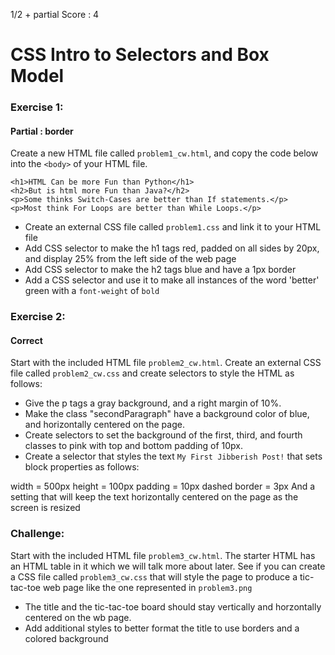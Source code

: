 1/2 + partial Score : 4
# CSS Intro to Selectors and Box Model

### Exercise 1:
#### Partial : border 
Create a new HTML file called ```problem1_cw.html```, and copy the code below into the ```<body>``` of your HTML file. 
```
<h1>HTML Can be more Fun than Python</h1>
<h2>But is html more Fun than Java?</h2>
<p>Some thinks Switch-Cases are better than If statements.</p>
<p>Most think For Loops are better than While Loops.</p>
```
* Create an external CSS file called ```problem1.css``` and link it to your HTML file
* Add CSS selector to make the h1 tags red, padded on all sides by 20px, and display 25% from the left side of the web page
* Add CSS selector to make the h2 tags blue and have a 1px border
* Add a CSS selector and use it to make all instances of the word 'better' green with a ```font-weight``` of ```bold```


### Exercise 2:
#### Correct
Start with the included HTML file ```problem2_cw.html```. Create an external CSS file called ```problem2_cw.css``` 
and create selectors to style the HTML as follows:

* Give the p tags a gray background, and a right margin of 10%. 
* Make the class "secondParagraph" have a background color of blue, and horizontally centered on the page.
* Create selectors to set the background of the first, third, and fourth classes to pink with top and bottom padding of 10px.
* Create a selector that styles the text ```My First Jibberish Post!``` that sets block properties as follows:

width = 500px
height = 100px
padding = 10px
dashed border = 3px
And a setting that will keep the text horizontally centered on the page as the screen is resized

### Challenge:

Start with the included HTML file ```problem3_cw.html```. The starter HTML has an HTML table in it which we will talk more about later. See if you can create a CSS file called ```problem3_cw.css``` that will style the page to produce a tic-tac-toe web page like the one represented in ```problem3.png```

* The title and the tic-tac-toe board should stay vertically and horzontally centered on the wb page.
* Add additional styles to better format the title to use borders and a colored background

